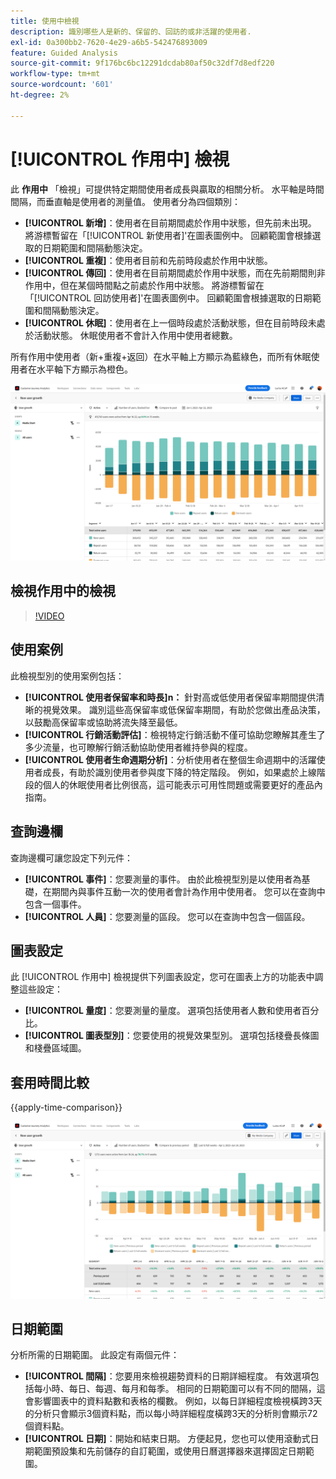 ```yaml
---
title: 使用中檢視
description: 識別哪些人是新的、保留的、回訪的或非活躍的使用者.
exl-id: 0a300bb2-7620-4e29-a6b5-542476893009
feature: Guided Analysis
source-git-commit: 9f176bc6bc12291dcdab80af50c32df7d8edf220
workflow-type: tm+mt
source-wordcount: '601'
ht-degree: 2%

---
```


# [!UICONTROL 作用中] 檢視

此 **作用中** 「檢視」可提供特定期間使用者成長與贏取的相關分析。 水平軸是時間間隔，而垂直軸是使用者的測量值。 使用者分為四個類別：

* **[!UICONTROL 新增]**：使用者在目前期間處於作用中狀態，但先前未出現。 將游標暫留在「[!UICONTROL 新使用者]&#39;在圖表圖例中。 回顧範圍會根據選取的日期範圍和間隔動態決定。
* **[!UICONTROL 重複]**：使用者目前和先前時段處於作用中狀態。
* **[!UICONTROL 傳回]**：使用者在目前期間處於作用中狀態，而在先前期間則非作用中，但在某個時間點之前處於作用中狀態。 將游標暫留在「[!UICONTROL 回訪使用者]&#39;在圖表圖例中。 回顧範圍會根據選取的日期範圍和間隔動態決定。
* **[!UICONTROL 休眠]**：使用者在上一個時段處於活動狀態，但在目前時段未處於活動狀態。 休眠使用者不會計入作用中使用者總數。

所有作用中使用者（新+重複+返回）在水平軸上方顯示為藍綠色，而所有休眠使用者在水平軸下方顯示為橙色。

![作用中](../assets/active.png)

## 檢視作用中的檢視

>[!VIDEO](https://video.tv.adobe.com/v/3421667/?learn=on)

## 使用案例

此檢視型別的使用案例包括：

* **[!UICONTROL 使用者保留率和時長]n：** 針對高或低使用者保留率期間提供清晰的視覺效果。 識別這些高保留率或低保留率期間，有助於您做出產品決策，以鼓勵高保留率或協助將流失降至最低。
* **[!UICONTROL 行銷活動評估]**：檢視特定行銷活動不僅可協助您瞭解其產生了多少流量，也可瞭解行銷活動協助使用者維持參與的程度。
* **[!UICONTROL 使用者生命週期分析]**：分析使用者在整個生命週期中的活躍使用者成長，有助於識別使用者參與度下降的特定階段。 例如，如果處於上線階段的個人的休眠使用者比例很高，這可能表示可用性問題或需要更好的產品內指南。

## 查詢邊欄

查詢邊欄可讓您設定下列元件：

* **[!UICONTROL 事件]**：您要測量的事件。 由於此檢視型別是以使用者為基礎，在期間內與事件互動一次的使用者會計為作用中使用者。 您可以在查詢中包含一個事件。
* **[!UICONTROL 人員]**：您要測量的區段。 您可以在查詢中包含一個區段。

## 圖表設定

此 [!UICONTROL 作用中] 檢視提供下列圖表設定，您可在圖表上方的功能表中調整這些設定：

* **[!UICONTROL 量度]**：您要測量的量度。 選項包括使用者人數和使用者百分比。
* **[!UICONTROL 圖表型別]**：您要使用的視覺效果型別。 選項包括棧疊長條圖和棧疊區域圖。

## 套用時間比較

{{apply-time-comparison}}

![作用中時間比較](../assets/active-compare.png)

## 日期範圍

分析所需的日期範圍。 此設定有兩個元件：

* **[!UICONTROL 間隔]**：您要用來檢視趨勢資料的日期詳細程度。 有效選項包括每小時、每日、每週、每月和每季。 相同的日期範圍可以有不同的間隔，這會影響圖表中的資料點數和表格的欄數。 例如，以每日詳細程度檢視橫跨3天的分析只會顯示3個資料點，而以每小時詳細程度橫跨3天的分析則會顯示72個資料點。
* **[!UICONTROL 日期]**：開始和結束日期。 方便起見，您也可以使用滾動式日期範圍預設集和先前儲存的自訂範圍，或使用日曆選擇器來選擇固定日期範圍。
